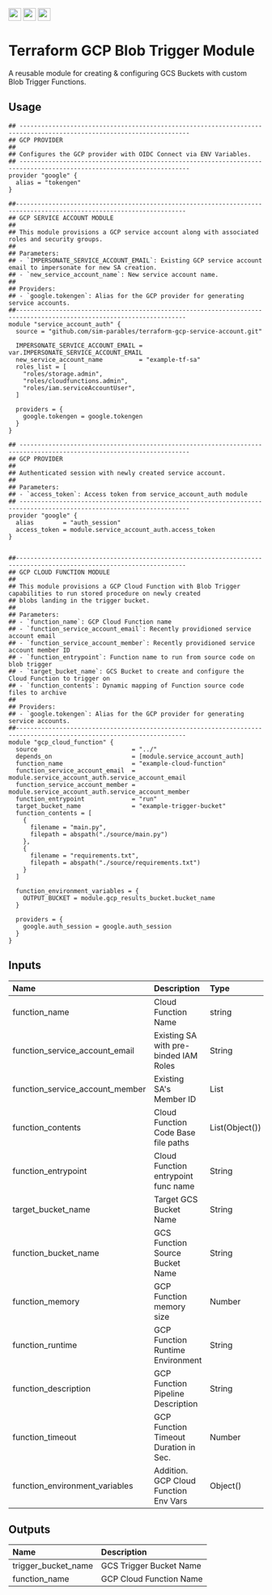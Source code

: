 <p float="left">
  <img id="b-0" src="https://img.shields.io/badge/terraform-%235835CC.svg?style=for-the-badge&logo=terraform&logoColor=white" height="25px"/>
  <img id="b-1" src="https://img.shields.io/badge/Google_Cloud-4285F4?style=for-the-badge&logo=google-cloud&logoColor=white" height="25px"/>
  <img id="b-2" src="https://img.shields.io/github/actions/workflow/status/sim-parables/terraform-gcp-blob-trigger/tf-integration-test.yml?style=flat&logo=github&label=CD%20(December%202024)" height="25px"/>
</p>

# Terraform GCP Blob Trigger Module

A reusable module for creating & configuring GCS Buckets with custom Blob Trigger Functions.

## Usage

```hcl
## ---------------------------------------------------------------------------------------------------------------------
## GCP PROVIDER
##
## Configures the GCP provider with OIDC Connect via ENV Variables.
## ---------------------------------------------------------------------------------------------------------------------
provider "google" {
  alias = "tokengen"
}

##---------------------------------------------------------------------------------------------------------------------
## GCP SERVICE ACCOUNT MODULE
##
## This module provisions a GCP service account along with associated roles and security groups.
##
## Parameters:
## - `IMPERSONATE_SERVICE_ACCOUNT_EMAIL`: Existing GCP service account email to impersonate for new SA creation.
## - `new_service_account_name`: New service account name.
##
## Providers:
## - `google.tokengen`: Alias for the GCP provider for generating service accounts.
##---------------------------------------------------------------------------------------------------------------------
module "service_account_auth" {
  source = "github.com/sim-parables/terraform-gcp-service-account.git"

  IMPERSONATE_SERVICE_ACCOUNT_EMAIL = var.IMPERSONATE_SERVICE_ACCOUNT_EMAIL
  new_service_account_name          = "example-tf-sa"
  roles_list = [
    "roles/storage.admin",
    "roles/cloudfunctions.admin",
    "roles/iam.serviceAccountUser",
  ]

  providers = {
    google.tokengen = google.tokengen
  }
}

## ---------------------------------------------------------------------------------------------------------------------
## GCP PROVIDER
##
## Authenticated session with newly created service account.
##
## Parameters:
## - `access_token`: Access token from service_account_auth module
## ---------------------------------------------------------------------------------------------------------------------
provider "google" {
  alias        = "auth_session"
  access_token = module.service_account_auth.access_token
}


##---------------------------------------------------------------------------------------------------------------------
## GCP CLOUD FUNCTION MODULE
##
## This module provisions a GCP Cloud Function with Blob Trigger capabilities to run stored procedure on newly created
## blobs landing in the trigger bucket.
##
## Parameters:
## - `function_name`: GCP Cloud Function name
## - `function_service_account_email`: Recently providioned service account email
## - `function_service_account_member`: Recently providioned service account member ID
## - `function_entrypoint`: Function name to run from source code on blob trigger
## - `target_bucket_name`: GCS Bucket to create and configure the Cloud Function to trigger on
## - `function_contents`: Dynamic mapping of Function source code files to archive
##
## Providers:
## - `google.tokengen`: Alias for the GCP provider for generating service accounts.
##---------------------------------------------------------------------------------------------------------------------
module "gcp_cloud_function" {
  source                          = "../"
  depends_on                      = [module.service_account_auth]
  function_name                   = "example-cloud-function"
  function_service_account_email  = module.service_account_auth.service_account_email
  function_service_account_member = module.service_account_auth.service_account_member
  function_entrypoint             = "run"
  target_bucket_name              = "example-trigger-bucket"
  function_contents = [
    {
      filename = "main.py",
      filepath = abspath("./source/main.py")
    },
    {
      filename = "requirements.txt",
      filepath = abspath("./source/requirements.txt")
    }
  ]

  function_environment_variables = {
    OUTPUT_BUCKET = module.gcp_results_bucket.bucket_name
  }

  providers = {
    google.auth_session = google.auth_session
  }
}

```

## Inputs

| Name                            | Description                           | Type           | Required |
|:--------------------------------|:--------------------------------------|:---------------|:---------|
| function_name                   | Cloud Function Name                   | string         | Yes      |
| function_service_account_email  | Existing SA with pre-binded IAM Roles | String         | Yes      |
| function_service_account_member | Existing SA's Member ID               | List           | Yes      |
| function_contents               | Cloud Function Code Base file paths   | List(Object()) | Yes      |
| function_entrypoint             | Cloud Function entrypoint func name   | String         | Yes      |
| target_bucket_name              | Target GCS Bucket Name                | String         | No       |
| function_bucket_name            | GCS Function Source Bucket Name       | String         | No       |
| function_memory                 | GCP Function memory size              | Number         | No       |
| function_runtime                | GCP Function Runtime Environment      | String         | No       |
| function_description            | GCP Function Pipeline Description     | String         | No       |
| function_timeout                | GCP Function Timeout Duration in Sec. | Number         | No       |
| function_environment_variables  | Addition. GCP Cloud Function Env Vars | Object()       | No       |  

## Outputs

| Name                   | Description                            |
|:-----------------------|:---------------------------------------|
| trigger_bucket_name    | GCS Trigger Bucket Name                |
| function_name          | GCP Cloud Function Name                |
